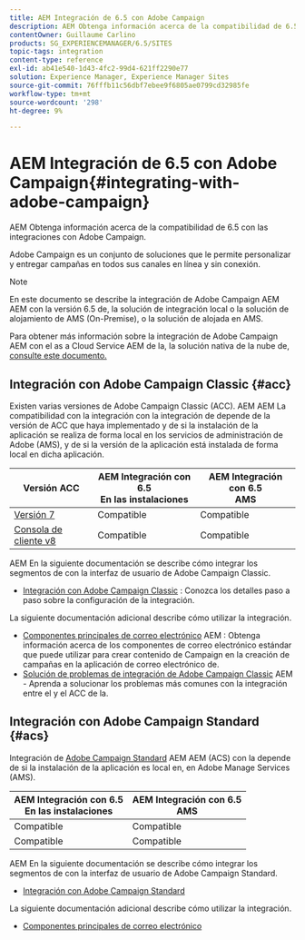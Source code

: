 ```yaml
---
title: AEM Integración de 6.5 con Adobe Campaign
description: AEM Obtenga información acerca de la compatibilidad de 6.5 con las integraciones con Adobe Campaign.
contentOwner: Guillaume Carlino
products: SG_EXPERIENCEMANAGER/6.5/SITES
topic-tags: integration
content-type: reference
exl-id: ab41e540-1d43-4fc2-99d4-621ff2290e77
solution: Experience Manager, Experience Manager Sites
source-git-commit: 76fffb11c56dbf7ebee9f6805ae0799cd32985fe
workflow-type: tm+mt
source-wordcount: '298'
ht-degree: 9%

---
```



# AEM Integración de 6.5 con Adobe Campaign{#integrating-with-adobe-campaign}

AEM Obtenga información acerca de la compatibilidad de 6.5 con las integraciones con Adobe Campaign.

Adobe Campaign es un conjunto de soluciones que le permite personalizar y entregar campañas en todos sus canales en línea y sin conexión.

>[!NOTE]
>
>En este documento se describe la integración de Adobe Campaign AEM AEM con la versión 6.5 de, la solución de integración local o la solución de alojamiento de AMS (On-Premise), o la solución de alojada en AMS.
>
>Para obtener más información sobre la integración de Adobe Campaign AEM con el as a Cloud Service AEM de la, la solución nativa de la nube de, [consulte este documento.](https://experienceleague.adobe.com/docs/experience-manager-cloud-service/content/sites/integrations/campaign.html)

## Integración con Adobe Campaign Classic {#acc}

Existen varias versiones de Adobe Campaign Classic (ACC). AEM AEM La compatibilidad con la integración con la integración de depende de la versión de ACC que haya implementado y de si la instalación de la aplicación se realiza de forma local en los servicios de administración de Adobe (AMS), y de si la versión de la aplicación está instalada de forma local en dicha aplicación.

| Versión ACC | AEM Integración con 6.5 <br>En las instalaciones | AEM Integración con 6.5<br>AMS |
|---|---|---|
| [Versión 7](https://experienceleague.adobe.com/docs/campaign-classic.html?lang=es) | Compatible | Compatible  |
| [Consola de cliente v8](https://experienceleague.adobe.com/docs/campaign-v8.html?lang=es) | Compatible | Compatible  |

AEM En la siguiente documentación se describe cómo integrar los segmentos de con la interfaz de usuario de Adobe Campaign Classic.

* [Integración con Adobe Campaign Classic](/help/sites-administering/campaignonpremise.md) : Conozca los detalles paso a paso sobre la configuración de la integración.

La siguiente documentación adicional describe cómo utilizar la integración.

* [Componentes principales de correo electrónico](https://experienceleague.adobe.com/docs/experience-manager-core-components/using/email/introduction.html) AEM : Obtenga información acerca de los componentes de correo electrónico estándar que puede utilizar para crear contenido de Campaign en la creación de campañas en la aplicación de correo electrónico de.
* [Solución de problemas de integración de Adobe Campaign Classic](/help/sites-administering/troubleshooting-campaignintegration.md) AEM - Aprenda a solucionar los problemas más comunes con la integración entre el y el ACC de la.

## Integración con Adobe Campaign Standard {#acs}

Integración de [Adobe Campaign Standard](https://experienceleague.adobe.com/docs/campaign-standard.html?lang=es) AEM AEM (ACS) con la depende de si la instalación de la aplicación es local en, en Adobe Manage Services (AMS).

| AEM Integración con 6.5 <br>En las instalaciones | AEM Integración con 6.5<br>AMS |
|---|---|
| Compatible | Compatible |
| Compatible | Compatible  |

AEM En la siguiente documentación se describe cómo integrar los segmentos de con la interfaz de usuario de Adobe Campaign Standard.

* [Integración con Adobe Campaign Standard](/help/sites-administering/campaignstandard.md)

La siguiente documentación adicional describe cómo utilizar la integración.

* [Componentes principales de correo electrónico](https://experienceleague.adobe.com/docs/experience-manager-core-components/using/email/introduction.html)
